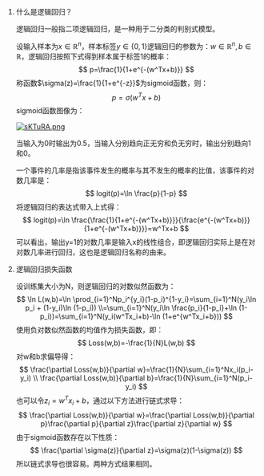1. 什么是逻辑回归？

   逻辑回归一般指二项逻辑回归，是一种用于二分类的判别式模型。

   设输入样本为$x\in\mathbb{R}^n$，样本标签$y\in\{0,1\}$逻辑回归的参数为：$w\in\mathbb{R}^n, b\in\mathbb{R}$，逻辑回归按照下式得到样本属于标签1的概率：
   $$
   p=\frac{1}{1+e^{-(w^Tx+b)}}
   $$
   称函数$\sigma(z)=\frac{1}{1+e^{-z}}$为sigmoid函数，则：
   $$
   p=\sigma(w^Tx+b)
   $$
   sigmoid函数图像为：

   [![sKTuRA.png](https://s3.ax1x.com/2021/01/08/sKTuRA.png)](https://imgchr.com/i/sKTuRA)

   当输入为0时输出为0.5，当输入分别趋向正无穷和负无穷时，输出分别趋向1和0。

   一个事件的几率是指该事件发生的概率与其不发生的概率的比值，该事件的对数几率是：
   $$
   logit(p)=\ln \frac{p}{1-p}
   $$
   将逻辑回归的表达式带入上式得：
   $$
   logit(p)=\ln \frac{\frac{1}{1+e^{-(w^Tx+b)}}}{\frac{e^{-(w^Tx+b)}}{1+e^{-(w^Tx+b)}}}=w^Tx+b
   $$
   可以看出，输出y=1的对数几率是输入x的线性组合，即逻辑回归实际上是在对对数几率进行回归，这也是逻辑回归名称的由来。

2. 逻辑回归损失函数

   设训练集大小为N，则逻辑回归的对数似然函数为：
   $$
   \ln L(w,b)=\ln \prod_{i=1}^Np_i^{y_i}(1-p_i)^{1-y_i}=\sum_{i=1}^N(y_i\ln p_i + (1-y_i)\ln (1-p_i))
   \\=\sum_{i=1}^N(y_i\ln \frac{p_i}{1-p_i}+\ln (1-p_i))=\sum_{i=1}^N(y_i(w^Tx_i+b)-\ln (1+e^{w^Tx_i+b}))
   $$
   使用负对数似然函数的均值作为损失函数，即：
   $$
   Loss(w,b)=-\frac{1}{N}L(w,b)
   $$
   对w和b求偏导得：
   $$
   \frac{\partial Loss(w,b)}{\partial w}=\frac{1}{N}\sum_{i=1}^Nx_i(p_i-y_i)
   \\ \frac{\partial Loss(w,b)}{\partial b}=\frac{1}{N}\sum_{i=1}^N(p_i-y_i)
   $$
   也可以令$z_i=w^Tx_i+b$，通过以下方法进行链式求导：
   $$
   \frac{\partial Loss(w,b)}{\partial w}=\frac{\partial Loss(w,b)}{\partial p}\frac{\partial p}{\partial z}\frac{\partial z}{\partial w}
   $$
   由于sigmoid函数存在以下性质：
   $$
   \frac{\partial \sigma(z)}{\partial z}=\sigma(z)(1-\sigma(z))
   $$
   所以链式求导也很容易。两种方式结果相同。

